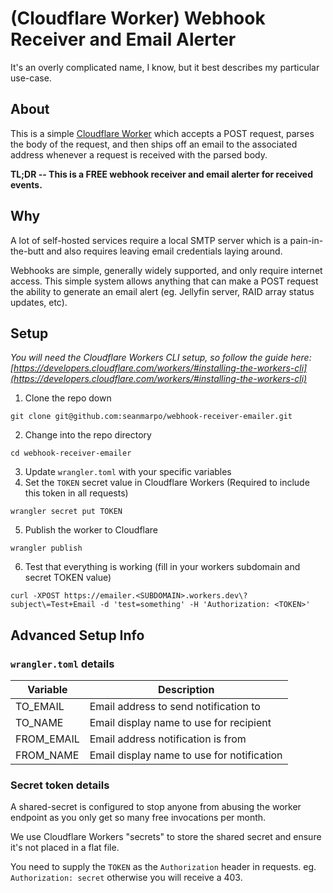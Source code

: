 # (Cloudflare Worker) Webhook Receiver and Email Alerter
It's an overly complicated name, I know, but it best describes my particular use-case.

## About
This is a simple [Cloudflare Worker](https://workers.cloudflare.com/) which accepts a POST request, parses the body of the request, and then ships off an email to the associated address whenever a request is received with the parsed body.

**TL;DR -- This is a FREE webhook receiver and email alerter for received events.**

## Why
A lot of self-hosted services require a local SMTP server which is a pain-in-the-butt and also requires leaving email credentials laying around.

Webhooks are simple, generally widely supported, and only require internet access. This simple system allows anything that can make a POST request the ability to generate an email alert (eg. Jellyfin server, RAID array status updates, etc).

## Setup
_You will need the Cloudflare Workers CLI setup, so follow the guide here: [https://developers.cloudflare.com/workers/#installing-the-workers-cli](https://developers.cloudflare.com/workers/#installing-the-workers-cli)_

1. Clone the repo down
```
git clone git@github.com:seanmarpo/webhook-receiver-emailer.git
```
2. Change into the repo directory
```
cd webhook-receiver-emailer
```
3. Update `wrangler.toml` with your specific variables
4. Set the `TOKEN` secret value in Cloudflare Workers (Required to include this token in all requests)
```
wrangler secret put TOKEN
```
5. Publish the worker to Cloudflare
```
wrangler publish
```
6. Test that everything is working (fill in your workers subdomain and secret TOKEN value)
```
curl -XPOST https://emailer.<SUBDOMAIN>.workers.dev\?subject\=Test+Email -d 'test=something' -H 'Authorization: <TOKEN>'
``` 

## Advanced Setup Info
### `wrangler.toml` details
| Variable   | Description                                |
|------------|--------------------------------------------|
| TO_EMAIL   | Email address to send notification to      |
| TO_NAME    | Email display name to use for recipient    |
| FROM_EMAIL | Email address notification is from         |
| FROM_NAME  | Email display name to use for notification |

### Secret token details
A shared-secret is configured to stop anyone from abusing the worker endpoint as you only get so many free invocations per month.

We use Cloudflare Workers "secrets" to store the shared secret and ensure it's not placed in a flat file.

You need to supply the `TOKEN` as the `Authorization` header in requests. eg. `Authorization: secret` otherwise you will receive a 403.